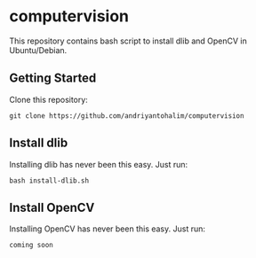 # computervision
This repository contains bash script to install dlib and OpenCV in Ubuntu/Debian.

## Getting Started
Clone this repository:
```
git clone https://github.com/andriyantohalim/computervision
```

## Install dlib
Installing dlib has never been this easy. Just run:
```
bash install-dlib.sh
```

## Install OpenCV
Installing OpenCV has never been this easy. Just run:
```
coming soon
```
